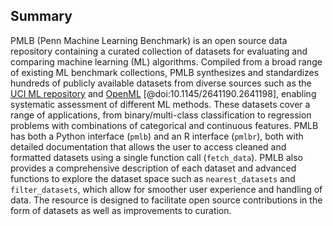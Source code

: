 ## Summary

PMLB (Penn Machine Learning Benchmark) is an open source data repository containing a curated collection of datasets for evaluating and comparing machine learning (ML) algorithms.
Compiled from a broad range of existing ML benchmark collections, PMLB synthesizes and standardizes hundreds of publicly available datasets from diverse sources such as the [UCI ML repository](http://archive.ics.uci.edu/ml) and [OpenML](www.openml.org) [@doi:10.1145/2641190.2641198], enabling systematic assessment of different ML methods.
These datasets cover a range of applications, from binary/multi-class classification to regression problems with combinations of categorical and continuous features.
PMLB has both a Python interface (`pmlb`) and an R interface (`pmlbr`), both with detailed documentation that allows the user to access cleaned and formatted datasets using a single function call (`fetch_data`).
PMLB also provides a comprehensive description of each dataset and advanced functions to explore the dataset space such as `nearest_datasets` and `filter_datasets`, which allow for smoother user experience and handling of data.
The resource is designed to facilitate open source contributions in the form of datasets as well as improvements to curation.
